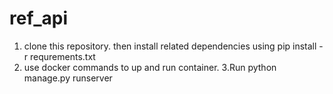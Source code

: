 # ref_api
1. clone this repository. then install related dependencies using pip install -r requrements.txt
2. use docker commands to up and run container.
3.Run python manage.py runserver
